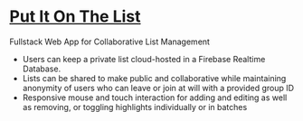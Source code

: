 # [Put It On The List](https://putitonthelist.netlify.app/)

Fullstack Web App for Collaborative List Management

- Users can keep a private list cloud-hosted in a Firebase Realtime Database. 
- Lists can be shared to make public and collaborative while maintaining anonymity of users who can leave or join at will with a provided group ID
- Responsive mouse and touch interaction for adding and editing as well as removing, or toggling highlights individually or in batches
